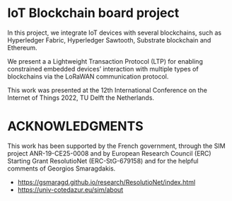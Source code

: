 # IoT Blockchain board project 
In this project, we integrate IoT devices with several blockchains, such as Hyperledger Fabric, Hyperledger Sawtooth, Substrate blockchain and Ethereum.

We present a a Lightweight Transaction Protocol (LTP) for enabling constrained embedded devices’ interaction with multiple types of blockchains via the LoRaWAN communication protocol.

This work was presented at the 12th International Conference on the Internet of Things 2022, TU Delft the Netherlands.

# ACKNOWLEDGMENTS
This work has been supported by the French government, through the SIM project ANR-19-CE25-0008 and by European Research Council (ERC) Starting Grant ResolutioNet (ERC-StG-679158) and for the helpful comments of Georgios Smaragdakis.

- https://gsmaragd.github.io/research/ResolutioNet/index.html
- https://univ-cotedazur.eu/sim/about
